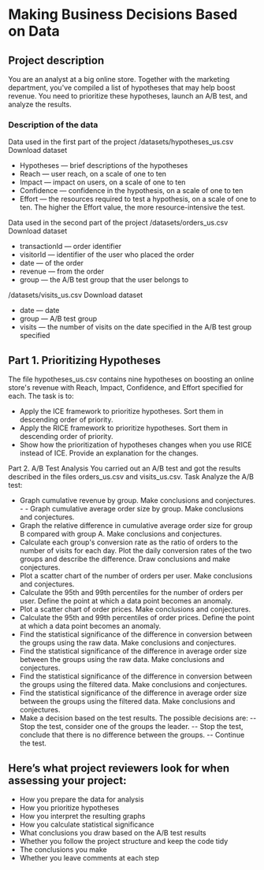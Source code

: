 # Making Business Decisions Based on Data
## Project description
You are an analyst at a big online store. Together with the marketing department, you've compiled a list of hypotheses that may help boost revenue.
You need to prioritize these hypotheses, launch an A/B test, and analyze the results.

### Description of the data
Data used in the first part of the project
/datasets/hypotheses_us.csv Download dataset
 - Hypotheses — brief descriptions of the hypotheses
 - Reach — user reach, on a scale of one to ten
 - Impact — impact on users, on a scale of one to ten
 - Confidence — confidence in the hypothesis, on a scale of one to ten
 - Effort — the resources required to test a hypothesis, on a scale of one to ten. The higher the Effort value, the more resource-intensive the test.

Data used in the second part of the project
/datasets/orders_us.csv Download dataset
 - transactionId — order identifier
 - visitorId — identifier of the user who placed the order
 - date — of the order
 - revenue — from the order
 - group — the A/B test group that the user belongs to
 

/datasets/visits_us.csv Download dataset
 - date — date
 - group — A/B test group
 - visits — the number of visits on the date specified in the A/B test group specified

## Part 1. Prioritizing Hypotheses
The file hypotheses_us.csv contains nine hypotheses on boosting an online store's revenue with Reach, Impact, Confidence, and Effort specified for each.
The task is to:
 - Apply the ICE framework to prioritize hypotheses. Sort them in descending order of priority.
 - Apply the RICE framework to prioritize hypotheses. Sort them in descending order of priority.
 - Show how the prioritization of hypotheses changes when you use RICE instead of ICE. Provide an explanation for the changes.
 

Part 2. A/B Test Analysis
You carried out an A/B test and got the results described in the files orders_us.csv and visits_us.csv.
Task
Analyze the A/B test:
 - Graph cumulative revenue by group. Make conclusions and conjectures. -  - Graph cumulative average order size by group. Make conclusions and conjectures.
 - Graph the relative difference in cumulative average order size for group B compared with group A. Make conclusions and conjectures.
- Calculate each group's conversion rate as the ratio of orders to the number of visits for each day. Plot the daily conversion rates of the two groups and describe the difference. Draw conclusions and make conjectures.
 - Plot a scatter chart of the number of orders per user. Make conclusions and conjectures.
 - Calculate the 95th and 99th percentiles for the number of orders per user. Define the point at which a data point becomes an anomaly.
- Plot a scatter chart of order prices. Make conclusions and conjectures.
- Calculate the 95th and 99th percentiles of order prices. Define the point at which a data point becomes an anomaly.
- Find the statistical significance of the difference in conversion between the groups using the raw data. Make conclusions and conjectures.
- Find the statistical significance of the difference in average order size between the groups using the raw data. Make conclusions and conjectures.
 - Find the statistical significance of the difference in conversion between the groups using the filtered data. Make conclusions and conjectures.
- Find the statistical significance of the difference in average order size between the groups using the filtered data. Make conclusions and conjectures.
 - Make a decision based on the test results. The possible decisions are: 
  -- Stop the test, consider one of the groups the leader.
  -- Stop the test, conclude that there is no difference between the groups. 
 -- Continue the test.

## Here’s what project reviewers look for when assessing your project:
 - How you prepare the data for analysis
 - How you prioritize hypotheses
 - How you interpret the resulting graphs
 - How you calculate statistical significance
 - What conclusions you draw based on the A/B test results
 - Whether you follow the project structure and keep the code tidy
 - The conclusions you make
 - Whether you leave comments at each step

